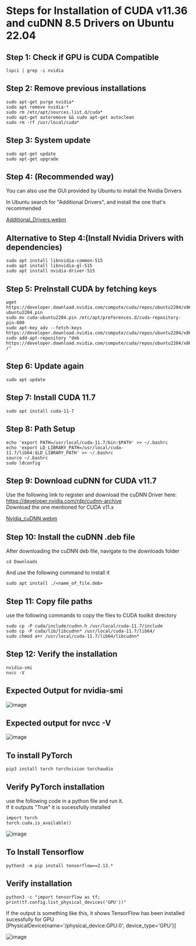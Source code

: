 # Steps for Installation of CUDA v11.36 and cuDNN 8.5 Drivers on Ubuntu 22.04

## Step 1: Check if GPU is CUDA Compatible
```
lspci | grep -i nvidia
```
## Step 2: Remove previous installations
```
sudo apt-get purge nvidia*
sudo apt remove nvidia-*
sudo rm /etc/apt/sources.list.d/cuda*
sudo apt-get autoremove && sudo apt-get autoclean
sudo rm -rf /usr/local/cuda*
```

## Step 3: System update
```
sudo apt-get update
sudo apt-get upgrade
```

## Step 4: (Recommended way)
You can also use the GUI provided by Ubuntu to install  the Nvidia Drivers 

In Ubuntu search for "Additional Drivers", and install the one that's recommended

[Additional_Drivers.webm](https://github.com/c1ph3r-fsocitey/CUDA-CUDNN-install-Ubuntu22.04/assets/109020327/31bca94f-2463-445e-8906-f04d2b61915b)

## Alternative to Step 4:(Install Nvidia Drivers with dependencies) 
```
sudo apt install libnvidia-common-515
sudo apt install libnvidia-gl-515
sudo apt install nvidia-driver-515
```

## Step 5: PreInstall CUDA by fetching keys 
```
wget https://developer.download.nvidia.com/compute/cuda/repos/ubuntu2204/x86_64/cuda-ubuntu2204.pin
sudo mv cuda-ubuntu2204.pin /etc/apt/preferences.d/cuda-repository-pin-600
sudo apt-key adv --fetch-keys https://developer.download.nvidia.com/compute/cuda/repos/ubuntu2204/x86_64/3bf863cc.pub
sudo add-apt-repository "deb https://developer.download.nvidia.com/compute/cuda/repos/ubuntu2204/x86_64/ /"
```

## Step 6: Update again
```
sudo apt update
```

## Step 7: Install CUDA 11.7
```
sudo apt install cuda-11-7 
```
## Step 8: Path Setup
```
echo 'export PATH=/usr/local/cuda-11.7/bin:$PATH' >> ~/.bashrc
echo 'export LD_LIBRARY_PATH=/usr/local/cuda-11.7/lib64:$LD_LIBRARY_PATH' >> ~/.bashrc
source ~/.bashrc
sudo ldconfig
```
## Step 9: Download cuDNN for CUDA v11.7

Use the following link to register and download the cuDNN Driver here: https://developer.nvidia.com/rdp/cudnn-archive </br>
Download the one mentioned for CUDA v11.x

[Nvidia_cuDNN.webm](https://github.com/c1ph3r-fsocitey/CUDA-CUDNN-install-Ubuntu22.04/assets/109020327/16f96bbd-630a-4134-9b13-d0cdd9760bbe)

## Step 10: Install the cuDNN .deb file
After downloading the cuDNN deb file, navigate to the downloads folder
```
cd Downloads
```
And use the following command to install it
```
sudo apt install ./<name_of_file.deb>
```

## Step 11: Copy file paths
use the following commands to copy the files to CUDA toolkit directory
```
sudo cp -P cuda/include/cudnn.h /usr/local/cuda-11.7/include
sudo cp -P cuda/lib/libcudnn* /usr/local/cuda-11.7/lib64/
sudo chmod a+r /usr/local/cuda-11.7/lib64/libcudnn*
```
## Step 12: Verify the installation
```
nvidia-smi
nvcc -V
```
## Expected Output for nvidia-smi

![image](https://github.com/c1ph3r-fsocitey/CUDA-CUDNN-install-Ubuntu22.04/assets/109020327/3dde08ee-99a2-4354-8286-b7a873e72500)

## Expected output for nvcc -V

![image](https://github.com/c1ph3r-fsocitey/CUDA-CUDNN-install-Ubuntu22.04/assets/109020327/0a19a403-4203-42a5-a015-faa786eea838)

## To install PyTorch 
```
pip3 install torch torchvision torchaudio
```

## Verify PyTorch installation
use the following code in a python file and run it. </br>
If it outputs "True" it is sucessfully installed
```
import torch
torch.cuda.is_available()
```
![image](https://github.com/c1ph3r-fsocitey/CUDA-CUDNN-install-Ubuntu22.04/assets/109020327/fc607d94-37d3-48dc-87ba-7ec66295907f)

## To Install Tensorflow
```
python3 -m pip install tensorflow==2.13.*
```
## Verify installation
```
python3 -c "import tensorflow as tf; print(tf.config.list_physical_devices('GPU'))"
```

If the output is something like this, it shows TensorFlow has been installed sucessfully for GPU </br>
[PhysicalDevice(name='/physical_device:GPU:0', device_type='GPU')]

![image](https://github.com/c1ph3r-fsocitey/CUDA-CUDNN-install-Ubuntu22.04/assets/109020327/b2187207-7924-4d46-a60d-827f96ad73cc)



